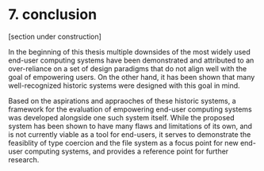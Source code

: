 # 7. conclusion

<div class="well well-warning">[section under construction]</div>

In the beginning of this thesis multiple downsides of the most widely used end-user computing systems have been
demonstrated and attributed to an over-reliance on a set of design paradigms that do not align well with the goal of
empowering users. On the other hand, it has been shown that many well-recognized historic systems were designed with
this goal in mind.

Based on the aspirations and appraoches of these historic systems, a framework for the evaluation of empowering end-user
computing systems was developed alongside one such system itself. While the proposed system has been shown to have many
flaws and limitations of its own, and is not currently viable as a tool for end-users, it serves to demonstrate the
feasiblity of type coercion and the file system as a focus point for new end-user computing systems, and provides a
reference point for further research.

